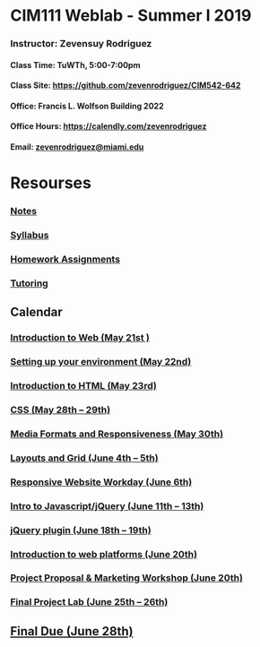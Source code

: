 # CIM111 Weblab - Summer I 2019

### Instructor: Zevensuy Rodriguez
#### Class Time: TuWTh, 5:00-7:00pm
#### Class Site: https://github.com/zevenrodriguez/CIM542-642
#### Office: Francis L. Wolfson Building 2022
#### Office Hours: https://calendly.com/zevenrodriguez
#### Email: zevenrodriguez@miami.edu

# Resourses
###  [Notes](https://github.com/UMInteractive/Weblab/tree/master/notes)
###  [Syllabus](https://github.com/UMInteractive/Weblab/blob/master/CIM111-General-Weblab.pdf)
###  [Homework Assignments](https://github.com/UMInteractive/Weblab/blob/master/notes/0-Assignments.md)
### [Tutoring](https://github.com/UMInteractive/Weblab/blob/master/notes/Tutoring.md)

## Calendar

### [Introduction to Web (May 21st )](https://github.com/UMInteractive/Weblab/blob/master/notes/1-Intro-to-the-WWW.md)

### [Setting up your environment (May 22nd)](https://github.com/UMInteractive/Weblab/blob/master/notes/Setting-Up-Your-Environment.md)

### [Introduction to HTML (May 23rd)](https://github.com/UMInteractive/Weblab/blob/master/notes/2-HTML.md)

### [CSS (May 28th – 29th)](https://github.com/UMInteractive/Weblab/blob/master/notes/3-CSS.md)

### [Media Formats and Responsiveness (May 30th)](https://github.com/UMInteractive/Weblab/blob/master/notes/4-Media-Queries.md)

### [Layouts and Grid (June 4th – 5th)](https://github.com/UMInteractive/Weblab/blob/master/notes/5-Layout.md)

### [Responsive Website Workday (June 6th)](https://github.com/UMInteractive/Weblab/blob/master/notes/0-Assignments.md#responsive-site)

### [Intro to Javascript/jQuery (June 11th – 13th)](https://github.com/UMInteractive/Weblab/blob/master/notes/6-Javascript.md)

### [jQuery plugin (June 18th – 19th)](https://github.com/UMInteractive/Weblab/blob/master/notes/7-jQuery-Plugins.md)

### [Introduction to web platforms (June 20th)]()

### [Project Proposal & Marketing Workshop (June 20th)](https://github.com/UMInteractive/Weblab/blob/master/notes/9-S.E.O..md)

### [Final Project Lab (June 25th – 26th)](https://github.com/UMInteractive/Weblab/blob/master/notes/0-Assignments.md#final-project-300-points)

## [Final Due (June 28th)](https://github.com/UMInteractive/Weblab/blob/master/notes/0-Assignments.md#final-project-300-points)
